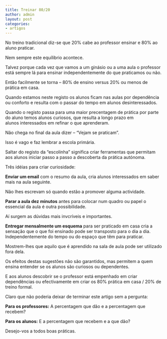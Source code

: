 ```yaml
---
title: Treinar 80/20
author: admin
layout: post
categories:
- artigos
---
```

No treino tradicional diz-se que 20% cabe ao professor ensinar e 80% ao aluno praticar.

Nem sempre este equílibrio acontece.

Talvez porque cada vez que vamos a um ginásio ou a uma aula o professor está sempre lá para ensinar independentemente do que praticamos ou não.

Então facilmente se torna &#8211; 80% de ensino versus 20% ou menos de prática em casa.

Quando estamos neste registo os alunos ficam nas aulas por dependência ou conforto e resulta com o passar do tempo em alunos desinteressados.

Quando o registo passa para uma maior precentagem de prática por parte do aluno temos alunos curiosos, que resulta a longo prazo em alunos interessados em refinar o que aprenderam.

Não chega no final da aula dizer &#8211; &#8220;Vejam se praticam&#8221;.

Isso é vago e faz lembrar a escola primária.

Saltar do registo da &#8220;escolinha&#8221; significa criar ferramentas que permitam aos alunos iniciar passo a passo a descoberta da prática autónoma.

Três idéias para criar curiosidade:

**Enviar um email** com o resumo da aula, cria alunos interessados em saber mais na aula seguinte.

Não lhes escrevam só quando estão a promover alguma actividade.

**Parar a aula dez minutos** antes para colocar num quadro ou papel o essencial da aula é outra possibilidade.

Aí surgem as dúvidas mais invcríveis e importantes.

**Entregar mensalmente um esquema** para ser praticado em casa cria a sensação que o que foi ensinado pode ser transposto para o dia a dia. Independentemente do tempo ou do espaço que têm para praticar.

Mostrem-lhes que aquilo que é aprendido na sala de aula pode ser utilizado fora dela.

Os efeitos destas sugestões não são garantidos, mas permitem a quem ensina entender se os alunos são curiosos ou dependentes.

E aos alunos descobrir se o professor está empenhado em criar dependências ou efectivamente em criar os 80% prática em casa / 20% de treino formal.

Claro que não poderia deixar de terminar este artigo sem a pergunta:

**Para os professores:**
A percentagem que dão e a percentagem que recebem?

**Para os alunos:**
E a percentagem que recebem e a que dão?

Desejo-vos a todos boas práticas.
